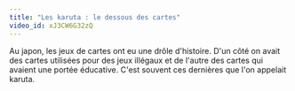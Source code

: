 ```yaml
---
title: "Les karuta : le dessous des cartes"
video_id: xJ3CW6G32zQ
---
```


Au japon, les jeux de cartes ont eu une drôle d'histoire. D'un côté on avait des cartes utilisées pour des jeux illégaux et de l'autre des cartes qui avaient une portée éducative. C'est souvent ces dernières que l'on appelait karuta.